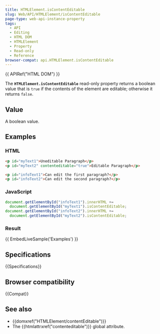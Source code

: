 ```yaml
---
title: HTMLElement.isContentEditable
slug: Web/API/HTMLElement/isContentEditable
page-type: web-api-instance-property
tags:
  - API
  - Editing
  - HTML DOM
  - HTMLElement
  - Property
  - Read-only
  - Reference
browser-compat: api.HTMLElement.isContentEditable
---
```


{{ APIRef("HTML DOM") }}

The **`HTMLElement.isContentEditable`** read-only property
returns a boolean value that is `true` if the contents of the element
are editable; otherwise it returns `false`.

## Value

A boolean value.

## Examples

### HTML

```html
<p id="myText1">Uneditable Paragraph</p>
<p id="myText2" contenteditable="true">Editable Paragraph</p>

<p id="infoText1">Can edit the first paragraph?</p>
<p id="infoText2">Can edit the second paragraph?</p>
```

### JavaScript

```js
document.getElementById("infoText1").innerHTML +=
  document.getElementById("myText1").isContentEditable;
document.getElementById("infoText2").innerHTML +=
  document.getElementById("myText2").isContentEditable;
```

### Result

{{ EmbedLiveSample('Examples') }}

## Specifications

{{Specifications}}

## Browser compatibility

{{Compat}}

## See also

- {{domxref("HTMLElement/contentEditable")}}
- The {{htmlattrxref("contenteditable")}} global attribute.
